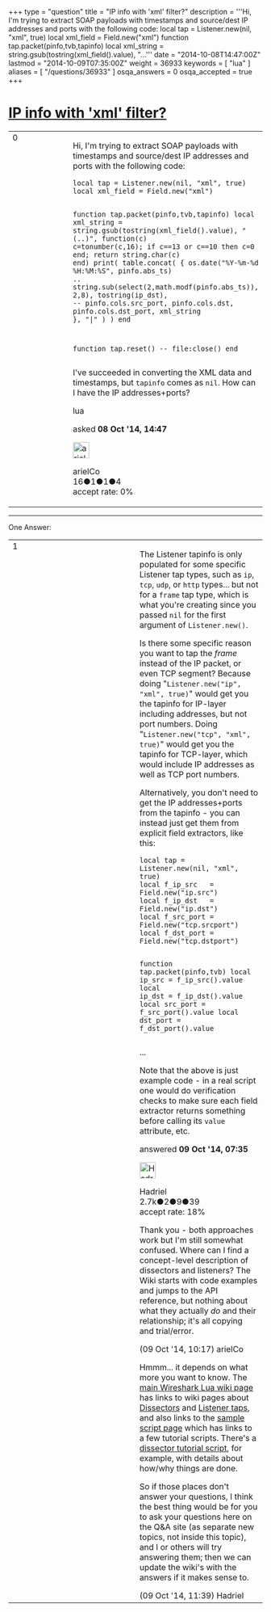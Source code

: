 +++
type = "question"
title = "IP info with &#x27;xml&#x27; filter?"
description = '''Hi, I&#x27;m trying to extract SOAP payloads with timestamps and source/dest IP addresses and ports with the following code: local tap = Listener.new(nil, &quot;xml&quot;, true) local xml_field = Field.new(&quot;xml&quot;)  function tap.packet(pinfo,tvb,tapinfo)  local xml_string = string.gsub(tostring(xml_field().value), &quot;...'''
date = "2014-10-08T14:47:00Z"
lastmod = "2014-10-09T07:35:00Z"
weight = 36933
keywords = [ "lua" ]
aliases = [ "/questions/36933" ]
osqa_answers = 0
osqa_accepted = true
+++

<div class="headNormal">

# [IP info with 'xml' filter?](/questions/36933/ip-info-with-xml-filter)

</div>

<div id="main-body">

<div id="askform">

<table id="question-table" style="width:100%;"><colgroup><col style="width: 50%" /><col style="width: 50%" /></colgroup><tbody><tr class="odd"><td style="width: 30px; vertical-align: top"><div class="vote-buttons"><div id="post-36933-score" class="post-score" title="current number of votes">0</div><div id="favorite-count" class="favorite-count"></div></div></td><td><div id="item-right"><div class="question-body"><p>Hi, I'm trying to extract SOAP payloads with timestamps and source/dest IP addresses and ports with the following code:</p><pre><code>local tap = Listener.new(nil, &quot;xml&quot;, true)
local xml_field = Field.new(&quot;xml&quot;)

function tap.packet(pinfo,tvb,tapinfo)
    local xml_string = string.gsub(tostring(xml_field().value), &quot;(..)&quot;,
        function(c) c=tonumber(c,16); if c==13 or c==10 then c=0 end; return string.char(c) end)
    print( table.concat( {
              os.date(&quot;%Y-%m-%d %H:%M:%S&quot;, pinfo.abs_ts) .. string.sub(select(2,math.modf(pinfo.abs_ts)), 2,8),
              tostring(ip_dst), --  pinfo.cols.src_port, pinfo.cols.dst, pinfo.cols.dst_port,
              xml_string
            }, &quot;|&quot; ) )
end

function tap.reset()
    -- file:close()
end</code></pre><p>I've succeeded in converting the XML data and timestamps, but <code>tapinfo</code> comes as <code>nil</code>. How can I have the IP addresses+ports?</p></div><div id="question-tags" class="tags-container tags">lua</div><div id="question-controls" class="post-controls"></div><div class="post-update-info-container"><div class="post-update-info post-update-info-user"><p>asked <strong>08 Oct '14, 14:47</strong></p><img src="https://secure.gravatar.com/avatar/420b05f798587712130e5ed33a3abde0?s=32&amp;d=identicon&amp;r=g" class="gravatar" width="32" height="32" alt="arielCo&#39;s gravatar image" /><p>arielCo<br />
<span class="score" title="16 reputation points">16</span><span title="1 badges"><span class="badge1">●</span><span class="badgecount">1</span></span><span title="1 badges"><span class="silver">●</span><span class="badgecount">1</span></span><span title="4 badges"><span class="bronze">●</span><span class="badgecount">4</span></span><br />
<span class="accept_rate" title="Rate of the user&#39;s accepted answers">accept rate:</span> <span title="arielCo has no accepted answers">0%</span></p></div></div><div id="comments-container-36933" class="comments-container"></div><div id="comment-tools-36933" class="comment-tools"></div><div class="clear"></div><div id="comment-36933-form-container" class="comment-form-container"></div><div class="clear"></div></div></td></tr></tbody></table>

------------------------------------------------------------------------

<div class="tabBar">

<span id="sort-top"></span>

<div class="headQuestions">

One Answer:

</div>

</div>

<span id="36946"></span>

<div id="answer-container-36946" class="answer accepted-answer">

<table style="width:100%;"><colgroup><col style="width: 50%" /><col style="width: 50%" /></colgroup><tbody><tr class="odd"><td style="width: 30px; vertical-align: top"><div class="vote-buttons"><div id="post-36946-score" class="post-score" title="current number of votes">1</div></div></td><td><div class="item-right"><div class="answer-body"><p>The Listener tapinfo is only populated for some specific Listener tap types, such as <code>ip</code>, <code>tcp</code>, <code>udp</code>, or <code>http</code> types... but not for a <code>frame</code> tap type, which is what you're creating since you passed <code>nil</code> for the first argument of <code>Listener.new()</code>.</p><p>Is there some specific reason you want to tap the <em>frame</em> instead of the IP packet, or even TCP segment? Because doing "<code>Listener.new("ip", "xml", true)</code>" would get you the tapinfo for IP-layer including addresses, but not port numbers. Doing "<code>Listener.new("tcp", "xml", true)</code>" would get you the tapinfo for TCP-layer, which would include IP addresses as well as TCP port numbers.</p><p>Alternatively, you don't need to get the IP addresses+ports from the tapinfo - you can instead just get them from explicit field extractors, like this:</p><pre><code>local tap = Listener.new(nil, &quot;xml&quot;, true)
local f_ip_src   = Field.new(&quot;ip.src&quot;)
local f_ip_dst   = Field.new(&quot;ip.dst&quot;)
local f_src_port = Field.new(&quot;tcp.srcport&quot;)
local f_dst_port = Field.new(&quot;tcp.dstport&quot;)

function tap.packet(pinfo,tvb)
   local ip_src   = f_ip_src().value
   local ip_dst   = f_ip_dst().value
   local src_port = f_src_port().value
   local dst_port = f_dst_port().value</code></pre><p>...</p><p>Note that the above is just example code - in a real script one would do verification checks to make sure each field extractor returns something before calling its <code>value</code> attribute, etc.</p></div><div class="answer-controls post-controls"></div><div class="post-update-info-container"><div class="post-update-info post-update-info-user"><p>answered <strong>09 Oct '14, 07:35</strong></p><img src="https://secure.gravatar.com/avatar/d02f20c18a7742ec73a666f1974bf6dc?s=32&amp;d=identicon&amp;r=g" class="gravatar" width="32" height="32" alt="Hadriel&#39;s gravatar image" /><p>Hadriel<br />
<span class="score" title="2652 reputation points"><span>2.7k</span></span><span title="2 badges"><span class="badge1">●</span><span class="badgecount">2</span></span><span title="9 badges"><span class="silver">●</span><span class="badgecount">9</span></span><span title="39 badges"><span class="bronze">●</span><span class="badgecount">39</span></span><br />
<span class="accept_rate" title="Rate of the user&#39;s accepted answers">accept rate:</span> <span title="Hadriel has 30 accepted answers">18%</span></p></div></div><div id="comments-container-36946" class="comments-container"><span id="36947"></span><div id="comment-36947" class="comment"><div id="post-36947-score" class="comment-score"></div><div class="comment-text"><p>Thank you - both approaches work but I'm still somewhat confused. Where can I find a concept-level description of dissectors and listeners? The Wiki starts with code examples and jumps to the API reference, but nothing about what they actually <em>do</em> and their relationship; it's all copying and trial/error.</p></div><div id="comment-36947-info" class="comment-info"><span class="comment-age">(09 Oct '14, 10:17)</span> arielCo</div></div><span id="36948"></span><div id="comment-36948" class="comment"><div id="post-36948-score" class="comment-score"></div><div class="comment-text"><p>Hmmm... it depends on what more you want to know. The <a href="http://wiki.wireshark.org/Lua">main Wireshark Lua wiki page</a> has links to wiki pages about <a href="http://wiki.wireshark.org/Lua/Dissectors">Dissectors</a> and <a href="http://wiki.wireshark.org/Lua/Taps">Listener taps</a>, and also links to the <a href="http://wiki.wireshark.org/Lua/Examples">sample script page</a> which has links to a few tutorial scripts. There's a <a href="http://wiki.wireshark.org/Lua/Examples?action=AttachFile&amp;do=get&amp;target=dissector.lua">dissector tutorial script</a>, for example, with details about how/why things are done.</p><p>So if those places don't answer your questions, I think the best thing would be for you to ask your questions here on the Q&amp;A site (as separate new topics, not inside this topic), and I or others will try answering them; then we can update the wiki's with the answers if it makes sense to.</p></div><div id="comment-36948-info" class="comment-info"><span class="comment-age">(09 Oct '14, 11:39)</span> Hadriel</div></div></div><div id="comment-tools-36946" class="comment-tools"></div><div class="clear"></div><div id="comment-36946-form-container" class="comment-form-container"></div><div class="clear"></div></div></td></tr></tbody></table>

</div>

<div class="paginator-container-left">

</div>

</div>

</div>

